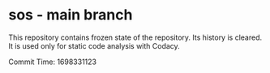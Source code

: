 # sos - main branch

This repository contains frozen state of the repository.
Its history is cleared. It is used only for static code
analysis with Codacy.

Commit Time: 1698331123